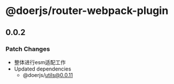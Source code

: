 # @doerjs/router-webpack-plugin

## 0.0.2

### Patch Changes

- 整体进行esm适配工作
- Updated dependencies
  - @doerjs/utils@0.0.11
